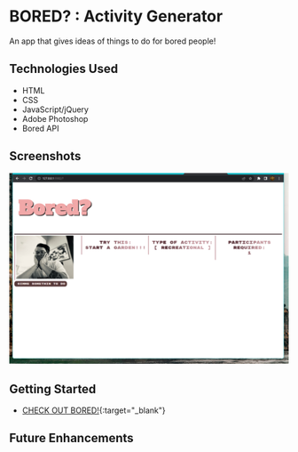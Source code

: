 # BORED? : Activity Generator

An app that gives ideas of things to do for bored people!

## Technologies Used
- HTML
- CSS
- JavaScript/jQuery
- Adobe Photoshop
- Bored API

## Screenshots
![Alt text](/img/Screenshot01.png)

## Getting Started
 - [CHECK OUT BORED!](https://storied-sprinkles-dcde3f.netlify.app/){:target="\_blank"}

## Future Enhancements